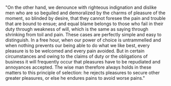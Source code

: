 "On the other hand, we denounce with righteous indignation and dislike men who are so beguiled and demoralized by the charms of
 pleasure of the moment, so blinded by desire, that they cannot foresee the pain and trouble that are bound to ensue; and equal blame 
 belongs to those who fail in their duty through weakness of will, which is the same as saying through shrinking from toil and pain.
  These cases are perfectly simple and easy to distinguish. In a free hour, when our power of choice is untrammelled and when nothing 
  prevents our being able to do what we like best, every pleasure is to be welcomed and every pain avoided. But in certain 
  circumstances and owing to the claims of duty or the obligations of business it will frequently occur that pleasures have to be
   repudiated and annoyances accepted. The wise man therefore always holds in these matters to this principle of selection: he rejects
    pleasures to secure other greater pleasures, or else he endures pains to avoid worse pains."
    